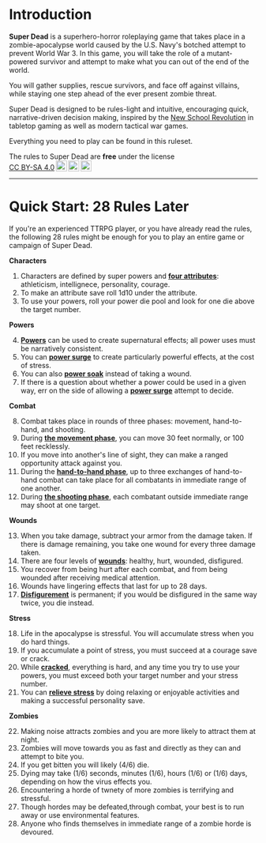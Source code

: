# Introduction

**Super Dead** is a superhero-horror roleplaying game that takes place in a zombie-apocalypse world caused by the U.S. Navy's botched attempt to prevent World War 3. In this game, you will take the role of a mutant-powered survivor and attempt to make what you can out of the end of the world.

You will gather supplies, rescue survivors, and face off against villains, while staying one step ahead of the ever present zombie threat.

Super Dead is designed to be rules-light and intuitive, encouraging quick, narrative-driven decision making, inspired by the [New School Revolution](https://newschoolrevolution.com/what-is-the-new-school-revolution-part-1/) in tabletop gaming as well as modern tactical war games.

Everything you need to play can be found in this ruleset.

<p xmlns:cc="http://creativecommons.org/ns#" xmlns:dct="http://purl.org/dc/terms/">The rules to Super Dead are <strong>free</strong> under the license <a href="https://creativecommons.org/licenses/by-sa/4.0/?ref=chooser-v1" target="_blank" rel="license noopener noreferrer" style="display:inline-block;">CC BY-SA 4.0<img style="height:22px!important;margin-left:3px;vertical-align:text-bottom;" src="https://mirrors.creativecommons.org/presskit/icons/cc.svg?ref=chooser-v1" alt=""><img style="height:22px!important;margin-left:3px;vertical-align:text-bottom;" src="https://mirrors.creativecommons.org/presskit/icons/by.svg?ref=chooser-v1" alt=""><img style="height:22px!important;margin-left:3px;vertical-align:text-bottom;" src="https://mirrors.creativecommons.org/presskit/icons/sa.svg?ref=chooser-v1" alt=""></a></p>

-----

# Quick Start: 28 Rules Later

If you're an experienced TTRPG player, or you have already read the rules, the following 28 rules might be enough for you to play an entire game or campaign of Super Dead.

**Characters**

1. Characters are defined by super powers and [**four attributes**](2_characters.md#attributes-and-saves): athleticism, intellignece, personality, courage.
2. To make an attribute save roll 1d10 under the attribute.
3. To use your powers, roll your power die pool and look for one die above the target number.

**Powers**

4. [**Powers**](3_powers.md) can be used to create supernatural effects; all power uses must be narratively consistent.
5. You can [__power surge__](3_powers.md#power-surge) to create particularly powerful effects, at the cost of stress.
6. You can also [__power soak__](3_powers.md#power-soak) instead of taking a wound.
7. If there is a question about whether a power could be used in a given way, err on the side of allowing a [__power surge__](3_powers.md#power-surge) attempt to decide.

**Combat**

8. Combat takes place in rounds of three phases: movement, hand-to-hand, and shooting.
2. During **[the movement phase](4_combat.md#the-movement-phase)**, you can move 30 feet normally, or 100 feet recklessly.
3. If you move into another's line of sight, they can make a ranged opportunity attack against you.
4. During the **[hand-to-hand phase](4_combat.md#the-hand-to-hand-phase)**, up to three exchanges of hand-to-hand combat can take place for all combatants in immediate range of one another.
12. During **[the shooting phase](4_combat.md#the-shooting-phase)**, each combatant outside immediate range may shoot at one target.

**Wounds**

13. When you take damage, subtract your armor from the damage taken. If there is damage remaining, you take one wound for every three damage taken.
2. There are four levels of [**wounds**](4_combat.md#attacks-damage-and-wounds): healthy, hurt, wounded, disfigured.
3. You recover from being hurt after each combat, and from being wounded after receiving medical attention.
4. Wounds have lingering effects that last for up to 28 days.
17.  [**Disfigurement**](4_combat.md#disfigurement-and-death) is permanent; if you would be disfigured in the same way twice, you die instead.

**Stress**

18.   Life in the apocalypse is stressful. You will accumulate stress when you do hard things.
2.  If you accumulate a point of stress, you must succeed at a courage save or crack.
3.  While [**cracked**](2_characters.md#stress), everything is hard, and any time you try to use your powers, you must exceed both your target number and your stress number.
4.  You can [**relieve stress**](2_characters.md#stress-relief) by doing relaxing or enjoyable activities and making a successful personality save.

**Zombies**

22. Making noise attracts zombies and you are more likely to attract them at night.
23.  Zombies will move towards you as fast and directly as they can and attempt to bite you.
23.  If you get bitten you will likely (4/6) die.
24.  Dying may take (1/6) seconds, minutes (1/6), hours (1/6) or (1/6) days, depending on how the virus effects you.
25. Encountering a horde of twnety of more zombies is terrifying and stressful.
26. Though hordes may be defeated,through combat, your best is to run away or use environmental features.
28. Anyone who finds themselves in immediate range of a zombie horde is devoured.